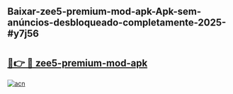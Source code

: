 ## Baixar-zee5-premium-mod-apk-Apk-sem-anúncios-desbloqueado-completamente-2025-#y7j56

# <h2><a href="https://ainizakaria.my?title=zee5-premium-mod-apk&ref=22M">🔗👉 🔴 zee5-premium-mod-apk</a></h2>

[![acn](https://github.com/user-attachments/assets/0f9c940e-d8b0-45ae-aac7-cd30a18b3e1c)](https://ainizakaria.my?title=zee5-premium-mod-apk&ref=22M)

